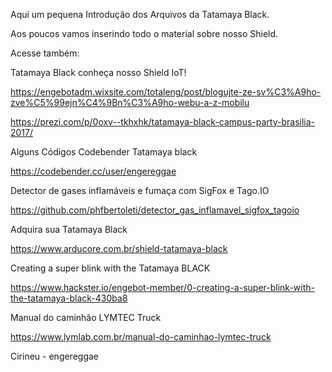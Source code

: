 Aqui um pequena Introdução dos Arquivos da Tatamaya Black.

Aos poucos vamos inserindo todo o material sobre nosso Shield.

Acesse também:


Tatamaya Black conheça nosso Shield IoT!

https://engebotadm.wixsite.com/totaleng/post/blogujte-ze-sv%C3%A9ho-zve%C5%99ejn%C4%9Bn%C3%A9ho-webu-a-z-mobilu

https://prezi.com/p/0oxv--tkhxhk/tatamaya-black-campus-party-brasilia-2017/


Alguns Códigos Codebender Tatamaya black

https://codebender.cc/user/engereggae


Detector de gases inflamáveis e fumaça com SigFox e Tago.IO

https://github.com/phfbertoleti/detector_gas_inflamavel_sigfox_tagoio

Adquira sua Tatamaya Black

https://www.arducore.com.br/shield-tatamaya-black

Creating a super blink with the Tatamaya BLACK

https://www.hackster.io/engebot-member/0-creating-a-super-blink-with-the-tatamaya-black-430ba8


Manual do caminhão LYMTEC Truck

https://www.lymlab.com.br/manual-do-caminhao-lymtec-truck


Cirineu - engereggae



